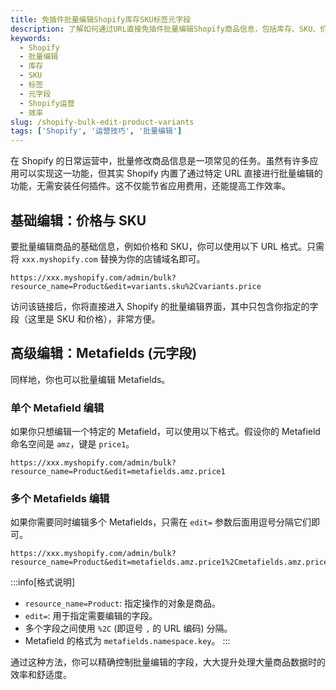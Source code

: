 ```yaml
---
title: 免插件批量编辑Shopify库存SKU标签元字段
description: 了解如何通过URL直接免插件批量编辑Shopify商品信息，包括库存、SKU、价格、标签以及Metafields元字段，提升运营效率。
keywords:
  - Shopify
  - 批量编辑
  - 库存
  - SKU
  - 标签
  - 元字段
  - Shopify运营
  - 效率
slug: /shopify-bulk-edit-product-variants
tags: ['Shopify', '运营技巧', '批量编辑']
---
```


在 Shopify 的日常运营中，批量修改商品信息是一项常见的任务。虽然有许多应用可以实现这一功能，但其实 Shopify 内置了通过特定 URL 直接进行批量编辑的功能，无需安装任何插件。这不仅能节省应用费用，还能提高工作效率。

## 基础编辑：价格与 SKU

要批量编辑商品的基础信息，例如价格和 SKU，你可以使用以下 URL 格式。只需将 `xxx.myshopify.com` 替换为你的店铺域名即可。

```uri title="批量编辑价格和SKU"
https://xxx.myshopify.com/admin/bulk?resource_name=Product&edit=variants.sku%2Cvariants.price
```

访问该链接后，你将直接进入 Shopify 的批量编辑界面，其中只包含你指定的字段（这里是 SKU 和价格），非常方便。

## 高级编辑：Metafields (元字段)

同样地，你也可以批量编辑 Metafields。

### 单个 Metafield 编辑

如果你只想编辑一个特定的 Metafield，可以使用以下格式。假设你的 Metafield 命名空间是 `amz`，键是 `price1`。

```uri title="批量编辑单个Metafield"
https://xxx.myshopify.com/admin/bulk?resource_name=Product&edit=metafields.amz.price1
```

### 多个 Metafields 编辑

如果你需要同时编辑多个 Metafields，只需在 `edit=` 参数后面用逗号分隔它们即可。

```uri title="批量编辑多个Metafields"
https://xxx.myshopify.com/admin/bulk?resource_name=Product&edit=metafields.amz.price1%2Cmetafields.amz.price2%2Cmetafields.amz.link1%2Cmetafields.amz.link2
```

:::info[格式说明]
- `resource_name=Product`: 指定操作的对象是商品。
- `edit=`: 用于指定需要编辑的字段。
- 多个字段之间使用 `%2C` (即逗号 `,` 的 URL 编码) 分隔。
- Metafield 的格式为 `metafields.namespace.key`。
:::

通过这种方法，你可以精确控制批量编辑的字段，大大提升处理大量商品数据时的效率和舒适度。
